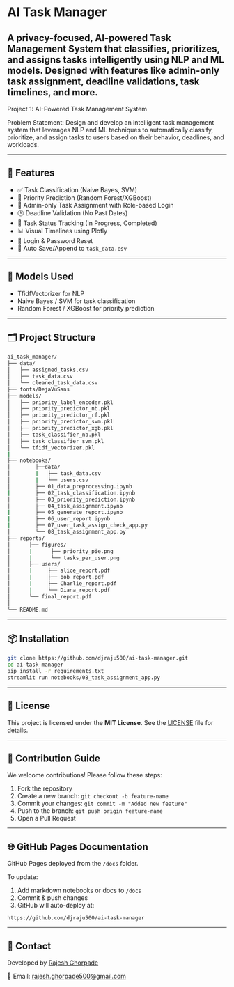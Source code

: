 # AI Task Manager

A privacy-focused, AI-powered Task Management System that classifies, prioritizes, and assigns tasks intelligently using NLP and ML models. Designed with features like admin-only task assignment, deadline validations, task timelines, and more.
---
Project 1: AI-Powered Task Management System

Problem Statement: Design and develop an intelligent task management system that leverages NLP and ML techniques to
automatically classify, prioritize, and assign tasks to users based on their behavior, deadlines, and
workloads.

---

## 🚀 Features

- ✅ Task Classification (Naive Bayes, SVM)
- 🔢 Priority Prediction (Random Forest/XGBoost)
- 👥 Admin-only Task Assignment with Role-based Login
- 🕒 Deadline Validation (No Past Dates)
- 🔄 Task Status Tracking (In Progress, Completed)
- 📊 Visual Timelines using Plotly
- 🔐 Login & Password Reset
- 📁 Auto Save/Append to `task_data.csv`

---

## 🧠 Models Used
- TfidfVectorizer for NLP
- Naive Bayes / SVM for task classification
- Random Forest / XGBoost for priority prediction

---

## 🗂️ Project Structure

```bash
ai_task_manager/
├── data/
│   ├── assigned_tasks.csv
│   ├── task_data.csv
│   └── cleaned_task_data.csv
├── fonts/DejaVuSans
├── models/
│   ├── priority_label_encoder.pkl
│   ├── priority_predictor_nb.pkl
│   ├── priority_predictor_rf.pkl
│   ├── priority_predictor_svm.pkl
│   ├── priority_predictor_xgb.pkl
│   ├── task_classifier_nb.pkl
│   ├── task_classifier_svm.pkl
│   └── tfidf_vectorizer.pkl
|
├── notebooks/
│        ├──data/
│        |   ├── task_data.csv
│        |   └── users.csv
│        ├── 01_data_preprocessing.ipynb
|        ├── 02_task_classification.ipynb
│        ├── 03_priority_prediction.ipynb
│        ├── 04_task_assignment.ipynb
|        ├── 05_generate_report.ipynb
|        ├── 06_user_report.ipynb
|        ├── 07_user_task_assign_check_app.py
│        └── 08_task_assignment_app.py
├── reports/
│      ├── figures/
│      |      ├── priority_pie.png
│      |      └── tasks_per_user.png
│      ├── users/
│      |     ├── alice_report.pdf
│      |     ├── bob_report.pdf
│      |     ├── Charlie_report.pdf
│      |     └── Diana_report.pdf
│      └── final_report.pdf
│
└── README.md
```

---

## 📦 Installation

```bash
git clone https://github.com/djraju500/ai-task-manager.git
cd ai-task-manager
pip install -r requirements.txt
streamlit run notebooks/08_task_assignment_app.py
```

---

## 📄 License

This project is licensed under the **MIT License**. See the [LICENSE](LICENSE) file for details.

---

## 🙌 Contribution Guide

We welcome contributions! Please follow these steps:

1. Fork the repository
2. Create a new branch: `git checkout -b feature-name`
3. Commit your changes: `git commit -m "Added new feature"`
4. Push to the branch: `git push origin feature-name`
5. Open a Pull Request

---

## 🌐 GitHub Pages Documentation

GitHub Pages deployed from the `/docs` folder.

To update:
1. Add markdown notebooks or docs to `/docs`
2. Commit & push changes
3. GitHub will auto-deploy at:

```
https://github.com/djraju500/ai-task-manager
```

---

## 🤝 Contact

Developed by [Rajesh Ghorpade](https://github.com/djraju500)

📧 Email: rajesh.ghorpade500@gmail.com

